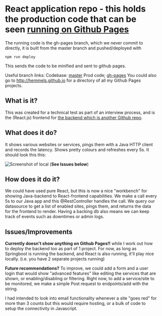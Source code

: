# React application repo - this holds the production code that can be seen [running on Github Pages](http://hemmels.github.io/reactapp)
The running code is the gh-pages branch, which we never commit to directly, it is built from the master branch and pushed/deployed with 

    npm run deploy

This sends the code to be minified and sent to github pages.

Useful branch links: Codebase: [master](https://github.com/Hemmels/reactapp/tree/master) Prod code; [gh-pages](https://github.com/Hemmels/reactapp/tree/gh-pages)
You could also go to http://hemmels.github.io for a directory of all my Github Pages projects.

## What is it?
This was created for a technical test as part of an interview process, and is the (React.js) frontend for [the backend which is another Github repo](https://github.com/Hemmels/JavaPerfMon).

## What does it do?
It shows various websites or services, pings them with a Java HTTP client and records the latency. Shows pretty colours and refreshes every 5s.
It should look this this: 

![Screenshot of local](https://i.imgur.com/dTCYZIs.png) (**See Issues below**)

## How does it do it?
We could have used pure React, but this is now a nice "workbench" for showing Java-backend to React-frontend capabilities. We make a call every 5s to our Java app and this @RestController handles the call. We query our datasource to get a list of enabled sites, pings them, and returns the data for the frontend to render. Having a backing db also means we can keep track of events such as downtimes or admin logs.

## Issues/Improvements
**Currently doesn't show anything on Github Pages!!** while I work out how to deploy the backend too as part of 1 project. For now, as long as Springboot is running the backend, and React is also running, it'll play nice locally. (i.e. you have 2 separate projects running)

**Future recommendations?** To improve, we could add a form and a user login that would show "advanced features" like editing the services that are shown, or enabling/disabling or filtering. Right now, to add a service/site to be monitored, we make a simple Post request to endpoints/add with the string.

I had intended to look into email functionality whenever a site "goes red" for more than 3 counts but this would require hosting, or a bulk of code to setup the connectivity in Javascript.
